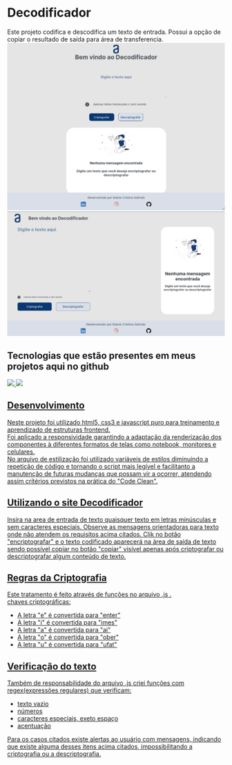 # Decodificador
Este projeto codifica e descodifica um texto de entrada. Possui a opção de copiar o resultado de saída para área de transferencia.\
![pagina home mobile](./imagem/template-mobile-codificador.png) \
![pagina home web](./imagem/template_codificador.png) 
## Tecnologias que estão presentes em meus projetos aqui no github
<div>
<a href="https://github.com/ElaineCristinaG/decodificador/">
<img loading="lazy" height="185em" src="https://github-readme-stats.vercel.app/api/top-langs/?username=ElaineCristinaG&layout=compact&langs_count=7&theme=dracula"/>
  <img loading="lazy" height="180em" src="https://github-readme-stats.vercel.app/api?username=ElaineCristinaG&show_icons=true&theme=dracula&include_all_commits=true&count_private=true"/>
</div>
  
## Desenvolvimento
Neste projeto foi utilizado html5, css3 e javascript puro para treinamento e aprendizado de estruturas frontend.\
Foi aplicado a responsividade garantindo a adaptação da renderização dos componentes à diferentes formatos de telas como notebook, monitores e celulares.\
No arquivo de estilização foi utilizado variáveis de estilos diminuindo a repetição de código e tornando o script mais legível e facilitanto a manutenção de futuras mudanças que possam vir a ocorrer, atendendo assim crítérios previstos na prática do "Code Clean".

## Utilizando o site Decodificador
Insira na area de entrada de texto quaisquer texto em letras minúsculas e sem caracteres especiais. Observe as mensagens orientadoras para texto onde não atendem os requisitos acima citados. Clik no botão "encriptografar" e o texto codificado aparecerá na área de saída de texto sendo possível copiar no botão "copiar" visível apenas após criptografar ou descriptografar algum conteúdo de texto. 

## Regras da Criptografia 
Este tratamento é feito através de funções no arquivo .js .\
chaves criptográficas:
* A letra "e" é convertida para "enter"
* A letra "i" é convertida para "imes"
* A letra "a" é convertida para "ai"
* A letra "o" é convertida para "ober"
* A letra "u" é convertida para "ufat"

## Verificação do texto
Também de responsabilidade do arquivo .js criei funções com regex(expressões regulares) que verificam:
* texto vazio
* números
* caracteres especiais, exeto espaço
* acentuação

Para os casos citados existe alertas ao usuário com mensagens, indicando que existe alguma desses itens acima citados, impossibilitando a criptografia ou a descriptografia.




